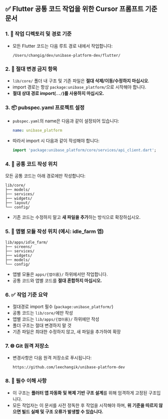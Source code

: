## ✅ Flutter 공통 코드 작업을 위한 Cursor 프롬프트 기준 문서

### 1. 📂 작업 디렉토리 및 경로 기준
- 모든 Flutter 코드는 다음 루트 경로 내에서 작업합니다:
  ```
  /Users/changig/dev/unibase-platform-dev/flutter/
  ```

### 2. 🛑 절대 변경 금지 항목
- `lib/core/` 폴더 내 구조 및 기존 파일은 **절대 삭제/이동/수정하지 마십시오**.
- import 경로는 항상 `package:unibase_platform/`으로 시작해야 합니다.
- **절대 상대 경로 import(`../`)를 사용하지 마십시오.**

### 3. 📦 pubspec.yaml 프로젝트 설정
- `pubspec.yaml`의 name은 다음과 같이 설정되어 있습니다:
  ```yaml
  name: unibase_platform
  ```
- 따라서 import 시 다음과 같이 작성해야 합니다:
  ```dart
  import 'package:unibase_platform/core/services/api_client.dart';
  ```

### 4. 📁 공통 코드 작성 위치
모든 공통 코드는 아래 경로에만 작성합니다:
```
lib/core/
├── models/
├── services/
├── widgets/
├── layout/
└── config/
```
- 기존 코드는 수정하지 말고 **새 파일을 추가**하는 방식으로 확장하십시오.

### 5. 📁 앱별 모듈 작성 위치 (예시: idle_farm 앱)
```
lib/apps/idle_farm/
├── screens/
├── services/
├── widgets/
├── models/
└── config/
```
- 앱별 모듈은 `apps/{앱이름}/` 하위에서만 작업합니다.
- 공통 코드와 앱별 코드를 **절대 혼합하지 마십시오.**

### 6. ✅ 작업 기준 요약
- 절대경로 import 필수 (`package:unibase_platform/`)
- 공통 코드는 `lib/core/`에만 작성
- 앱별 코드는 `lib/apps/{앱이름}/` 하위에만 작성
- 폴더 구조는 절대 변경하지 말 것
- 기존 파일은 최대한 수정하지 않고, 새 파일을 추가하여 확장

### 7. 🌐 Git 원격 저장소
- 변경사항은 다음 원격 저장소로 푸시됩니다:
  ```
  https://github.com/leechangik/unibase-platform-dev
  ```

### 8. 🧠 필수 이해 사항
- 이 구조는 **플러터 앱 자동화 및 복제 기반 구조 설계**를 위해 엄격하게 고정된 구조입니다.
- 모든 작업자는 이 문서를 사전 정독한 후 작업을 시작해야 하며, **위 기준을 따르지 않으면 빌드 실패 및 구조 오류가 발생할 수 있습니다.** 